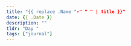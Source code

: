 ```yaml
---
title: "{{ replace .Name "-" " " | title }}"
date: {{ .Date }}
description: ""
tldr: "Day "
tags: ["journal"]
---
```

